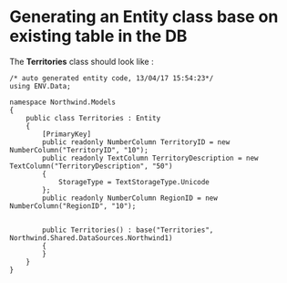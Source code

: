 ﻿# Generating an Entity class base on existing table in the DB

The **Territories** class should look like :
```csdiff
/* auto generated entity code, 13/04/17 15:54:23*/
using ENV.Data;

namespace Northwind.Models
{
    public class Territories : Entity
    {
        [PrimaryKey]
        public readonly NumberColumn TerritoryID = new NumberColumn("TerritoryID", "10");
        public readonly TextColumn TerritoryDescription = new TextColumn("TerritoryDescription", "50")
        {
            StorageType = TextStorageType.Unicode
        };
        public readonly NumberColumn RegionID = new NumberColumn("RegionID", "10");


        public Territories() : base("Territories", Northwind.Shared.DataSources.Northwind1)
        {
        }
    }
}
```